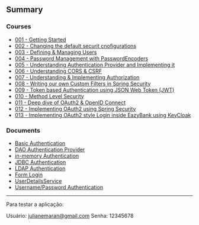 ## Summary

### Courses

- [001 - Getting Started]()
- [002 - Changing the default securit cnofigurations]()
- [003 - Defining & Managing Users]()
- [004 - Password Management with PasswordEncoders]()
- [005 - Understanding Authentication Provider and Implementing it]()
- [006 - Understanding CORS & CSRF]()
- [007 - Understanding & Implementing Authorization]()
- [008 - Writing our own Custom Filters in Spring Security]()
- [009 - Token based Authentication using JSON Web Token (JWT)]()
- [010 - Method Level Security]()
- [011 - Deep dive of OAuth2 & OpenID Connect]()
- [012 - Implementing OAuth2 using Spring Security]()
- [013 - Implementing OAuth2 style Login inside EazyBank using KeyCloak]()

### Documents

- [Basic Authentication]()
- [DAO Authentication Provider]()
- [in-memory Authentication]()
- [JDBC Authentication]()
- [LDAP Authentication]()
- [Form Login]()
- [UserDetailsService]()
- [Username/Password Authentication]()

---

Para testar a aplicação:

Usuário: julianemaran@gmail.com
Senha: 12345678
